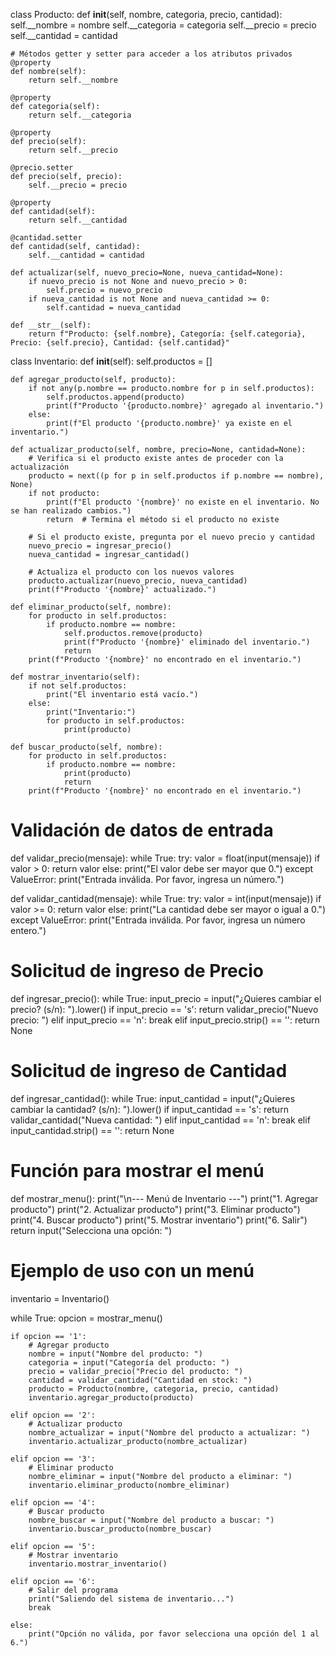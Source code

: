 class Producto:
    def __init__(self, nombre, categoria, precio, cantidad):
        self.__nombre = nombre
        self.__categoria = categoria
        self.__precio = precio
        self.__cantidad = cantidad

    # Métodos getter y setter para acceder a los atributos privados
    @property
    def nombre(self):
        return self.__nombre

    @property
    def categoria(self):
        return self.__categoria
    
    @property
    def precio(self):
        return self.__precio
    
    @precio.setter
    def precio(self, precio):
        self.__precio = precio

    @property
    def cantidad(self):
        return self.__cantidad
    
    @cantidad.setter
    def cantidad(self, cantidad):
        self.__cantidad = cantidad

    def actualizar(self, nuevo_precio=None, nueva_cantidad=None):
        if nuevo_precio is not None and nuevo_precio > 0:
            self.precio = nuevo_precio
        if nueva_cantidad is not None and nueva_cantidad >= 0:
            self.cantidad = nueva_cantidad

    def __str__(self):
        return f"Producto: {self.nombre}, Categoría: {self.categoria}, Precio: {self.precio}, Cantidad: {self.cantidad}"


class Inventario:
    def __init__(self):
        self.productos = []

    def agregar_producto(self, producto):
        if not any(p.nombre == producto.nombre for p in self.productos):
            self.productos.append(producto)
            print(f"Producto '{producto.nombre}' agregado al inventario.")
        else:
            print(f"El producto '{producto.nombre}' ya existe en el inventario.")

    def actualizar_producto(self, nombre, precio=None, cantidad=None):
        # Verifica si el producto existe antes de proceder con la actualización
        producto = next((p for p in self.productos if p.nombre == nombre), None)
        if not producto:
            print(f"El producto '{nombre}' no existe en el inventario. No se han realizado cambios.")
            return  # Termina el método si el producto no existe

        # Si el producto existe, pregunta por el nuevo precio y cantidad
        nuevo_precio = ingresar_precio()
        nueva_cantidad = ingresar_cantidad()

        # Actualiza el producto con los nuevos valores
        producto.actualizar(nuevo_precio, nueva_cantidad)
        print(f"Producto '{nombre}' actualizado.")

    def eliminar_producto(self, nombre):
        for producto in self.productos:
            if producto.nombre == nombre:
                self.productos.remove(producto)
                print(f"Producto '{nombre}' eliminado del inventario.")
                return
        print(f"Producto '{nombre}' no encontrado en el inventario.")

    def mostrar_inventario(self):
        if not self.productos:
            print("El inventario está vacío.")
        else:
            print("Inventario:")
            for producto in self.productos:
                print(producto)

    def buscar_producto(self, nombre):
        for producto in self.productos:
            if producto.nombre == nombre:
                print(producto)
                return
        print(f"Producto '{nombre}' no encontrado en el inventario.")


# Validación de datos de entrada
def validar_precio(mensaje):
    while True:
        try:
            valor = float(input(mensaje))
            if valor > 0:
                return valor
            else:
                print("El valor debe ser mayor que 0.")
        except ValueError:
            print("Entrada inválida. Por favor, ingresa un número.")

def validar_cantidad(mensaje):
    while True:
        try:
            valor = int(input(mensaje))
            if valor >= 0:
                return valor
            else:
                print("La cantidad debe ser mayor o igual a 0.")
        except ValueError:
            print("Entrada inválida. Por favor, ingresa un número entero.")

# Solicitud de ingreso de Precio
def ingresar_precio():
    while True:
        input_precio = input("¿Quieres cambiar el precio? (s/n): ").lower()
        if input_precio == 's':
            return validar_precio("Nuevo precio: ")
        elif input_precio == 'n':
            break
        elif input_precio.strip() == '':
            return None
        
# Solicitud de ingreso de Cantidad        
def ingresar_cantidad():
    while True:
        input_cantidad = input("¿Quieres cambiar la cantidad? (s/n): ").lower()
        if input_cantidad == 's':
            return validar_cantidad("Nueva cantidad: ")
        elif input_cantidad == 'n':
            break
        elif input_cantidad.strip() == '':
            return None

# Función para mostrar el menú
def mostrar_menu():
    print("\n--- Menú de Inventario ---")
    print("1. Agregar producto")
    print("2. Actualizar producto")
    print("3. Eliminar producto")
    print("4. Buscar producto")
    print("5. Mostrar inventario")
    print("6. Salir")
    return input("Selecciona una opción: ")


# Ejemplo de uso con un menú
inventario = Inventario()

while True:
    opcion = mostrar_menu()

    if opcion == '1':
        # Agregar producto
        nombre = input("Nombre del producto: ")
        categoria = input("Categoría del producto: ")
        precio = validar_precio("Precio del producto: ")
        cantidad = validar_cantidad("Cantidad en stock: ")
        producto = Producto(nombre, categoria, precio, cantidad)
        inventario.agregar_producto(producto)

    elif opcion == '2':
        # Actualizar producto
        nombre_actualizar = input("Nombre del producto a actualizar: ")
        inventario.actualizar_producto(nombre_actualizar)

    elif opcion == '3':
        # Eliminar producto
        nombre_eliminar = input("Nombre del producto a eliminar: ")
        inventario.eliminar_producto(nombre_eliminar)

    elif opcion == '4':
        # Buscar producto
        nombre_buscar = input("Nombre del producto a buscar: ")
        inventario.buscar_producto(nombre_buscar)

    elif opcion == '5':
        # Mostrar inventario
        inventario.mostrar_inventario()

    elif opcion == '6':
        # Salir del programa
        print("Saliendo del sistema de inventario...")
        break

    else:
        print("Opción no válida, por favor selecciona una opción del 1 al 6.")
